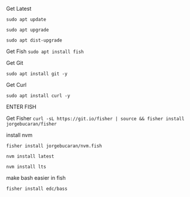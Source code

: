 Get Latest 

`sudo apt update` 

`sudo apt upgrade`

`sudo apt dist-upgrade`

Get Fish
`sudo apt install fish`

Get Git 

`sudo apt install git -y`

Get Curl 

`sudo apt install curl -y` 

ENTER FISH 

Get Fisher 
`curl -sL https://git.io/fisher | source && fisher install jorgebucaran/fisher`

install nvm 

`fisher install jorgebucaran/nvm.fish`

`nvm install latest`

`nvm install lts`

make bash easier in fish 

`fisher install edc/bass`


 
